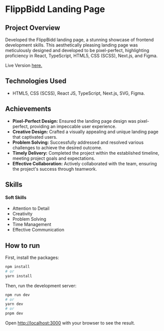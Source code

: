 # FlippBidd Landing Page

## Project Overview
Developed the FlippBidd landing page, a stunning showcase of frontend development skills. This aesthetically pleasing landing page was 
meticulously designed and developed to be pixel-perfect, highlighting proficiency in React, TypeScript, HTML5, CSS (SCSS), Next.js, and Figma.

Live Version [here.](https://flipp-bid.vercel.app/)

## Technologies Used
- HTML5, CSS (SCSS), React JS, TypeScript, Next.js, SVG, Figma.


## Achievements
-	**Pixel-Perfect Design:** Ensured the landing page design was pixel-perfect, providing an impeccable user experience.
-	**Creative Design:** Crafted a visually appealing and unique landing page that captivated users.
-	**Problem Solving:** Successfully addressed and resolved various challenges to achieve the desired outcome.
-	**Timely Delivery:** Completed the project within the established timeline, meeting project goals and expectations.
-	**Effective Collaboration:** Actively collaborated with the team, ensuring the project's success through teamwork.

  
## Skills

#### Soft Skills
-	Attention to Detail
-	Creativity
-	Problem Solving
-	Time Management
-	Effective Communication


## How to run
First, install the packages:

```bash
npm install
# or
yarn install
```

Then, run the development server:
```bash
npm run dev
# or
yarn dev
# or
pnpm dev
```

Open [http://localhost:3000](http://localhost:3000) with your browser to see the result.


